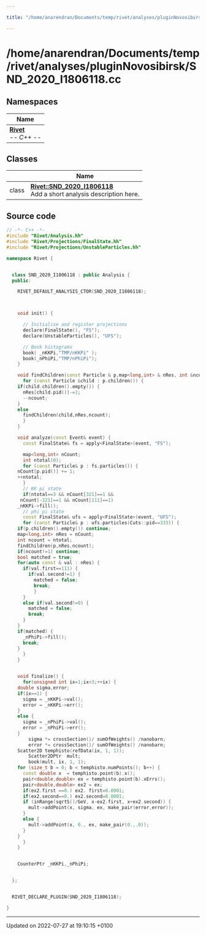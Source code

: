 ```yaml
---

title: "/home/anarendran/Documents/temp/rivet/analyses/pluginNovosibirsk/SND_2020_I1806118.cc"

---
```


# /home/anarendran/Documents/temp/rivet/analyses/pluginNovosibirsk/SND_2020_I1806118.cc



## Namespaces

| Name           |
| -------------- |
| **[Rivet](http://example.org/namespaces/namespacerivet/)** <br>-*- C++ -*-  |

## Classes

|                | Name           |
| -------------- | -------------- |
| class | **[Rivet::SND_2020_I1806118](http://example.org/classes/classrivet_1_1snd__2020__i1806118/)** <br>Add a short analysis description here.  |




## Source code

```cpp
// -*- C++ -*-
#include "Rivet/Analysis.hh"
#include "Rivet/Projections/FinalState.hh"
#include "Rivet/Projections/UnstableParticles.hh"

namespace Rivet {


  class SND_2020_I1806118 : public Analysis {
  public:

    RIVET_DEFAULT_ANALYSIS_CTOR(SND_2020_I1806118);



    void init() {

      // Initialise and register projections
      declare(FinalState(), "FS");
      declare(UnstableParticles(), "UFS");

      // Book histograms
      book( _nKKPi,"TMP/nKKPi" );
      book(_nPhiPi,"TMP/nPhiPi");
    }

    void findChildren(const Particle & p,map<long,int> & nRes, int &ncount) {
      for (const Particle &child : p.children()) {
    if(child.children().empty()) {
      nRes[child.pid()]-=1;
      --ncount;
    }
    else
      findChildren(child,nRes,ncount);
      }
    }

    void analyze(const Event& event) {
      const FinalState& fs = apply<FinalState>(event, "FS");

      map<long,int> nCount;
      int ntotal(0);
      for (const Particle& p : fs.particles()) {
    nCount[p.pid()] += 1;
    ++ntotal;
      }
      // KK pi state
      if(ntotal==3 && nCount[321]==1 &&
     nCount[-321]==1 && nCount[111]==1)
    _nKKPi->fill();
      // phi pi state
      const FinalState& ufs = apply<FinalState>(event, "UFS");
      for (const Particle& p : ufs.particles(Cuts::pid==333)) {
    if(p.children().empty()) continue;
    map<long,int> nRes = nCount;
    int ncount = ntotal;
    findChildren(p,nRes,ncount);
    if(ncount!=1) continue;
    bool matched = true;
    for(auto const & val : nRes) {
      if(val.first==111) {
        if(val.second!=1) {
          matched = false;
          break;
          }
      }
      else if(val.second!=0) {
        matched = false;
        break;
      }
    }
    if(matched) {
      _nPhiPi->fill();
      break;
    }
      }
    }


    void finalize() {
      for(unsigned int ix=1;ix<3;++ix) {
    double sigma,error;
    if(ix==1) {
      sigma = _nKKPi->val();
      error = _nKKPi->err();
    }
    else {
      sigma = _nPhiPi->val();
      error = _nPhiPi->err();
    }
        sigma *= crossSection()/ sumOfWeights() /nanobarn;
        error *= crossSection()/ sumOfWeights() /nanobarn; 
    Scatter2D temphisto(refData(ix, 1, 1));
        Scatter2DPtr  mult;
        book(mult, ix, 1, 1);
    for (size_t b = 0; b < temphisto.numPoints(); b++) {
      const double x  = temphisto.point(b).x();
      pair<double,double> ex = temphisto.point(b).xErrs();
      pair<double,double> ex2 = ex;
      if(ex2.first ==0.) ex2. first=0.0001;
      if(ex2.second==0.) ex2.second=0.0001;
      if (inRange(sqrtS()/GeV, x-ex2.first, x+ex2.second)) {
        mult->addPoint(x, sigma, ex, make_pair(error,error));
      }
      else {
        mult->addPoint(x, 0., ex, make_pair(0.,.0));
      }
    }
      }
    }


    CounterPtr _nKKPi,_nPhiPi;


  };


  RIVET_DECLARE_PLUGIN(SND_2020_I1806118);

}
```


-------------------------------

Updated on 2022-07-27 at 19:10:15 +0100
